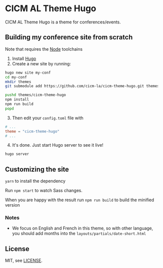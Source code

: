 # CICM AL Theme Hugo

CICM AL Theme Hugo is a theme for conferences/events.

## Building my conference site from scratch

Note that requires the [Node](https://nodejs.org/en/) toolchains

1. Install [Hugo](https://gohugo.io)
2. Create a new site by running:

```bash
hugo new site my-conf
cd my-conf
mkdir themes
git submodule add https://github.com/cicm-la/cicm-theme-hugo.git themes/cicm-theme-hugo

pushd themes/cicm-theme-hugo
npm install
npm run build
popd
```

3. Then edit your `config.toml` file with

```toml
# ...
theme = "cicm-theme-hugo"
# ...
```


4. It's done. Just start Hugo server to see it live!

```bash
hugo server
```

## Customizing the site

`yarn` to install the dependency

Run `npm start` to watch Sass changes.

When you are happy with the result run `npm run build` to build the minified version

### Notes

* We focus on English and French in this theme, so with other language, you should add months into the `layouts/partials/date-short.html`

## License

MIT, see [LICENSE](https://github.com/jweslley/hugo-conference/blob/master/LICENSE).
